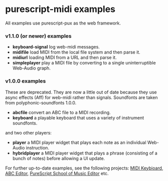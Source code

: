 purescript-midi examples
========================

All examples use purescript-pux as the web framework.

### v1.1.0 (or newer) examples

* __keyboard-signal__ log web-midi messages.
* __midifile__ load MIDI from the local file system and then parse it.
* __midiurl__ loading MIDI from a URL and then parse it.
* __simpleplayer__ play a MIDI file by converting to a single uninterruptible Web-Audio graph.

### v1.0.0 examples

These are deprecated. They are now a little out of date because they use async effects (Aff) for web-midi rather than signals. Soundfonts are taken from polyphonic-soundfonts 1.0.0.

* __abcfile__ convert an ABC file to a MIDI recording.
* __keyboard__  a playable keyboard that uses a variety of instrument soundfonts.

and two other players:

* __player__ a MIDI player widget that plays each note as an individual Web-Audio instruction.
* __hybridplayer__ a MIDI player widget that plays a phrase (consisting of a bunch of notes) before allowing a UI update.

For further up-to-date examples, see the following projects:  [MIDI Keybioard](https://github.com/newlandsvalley/purescript-midi-keyboard), [ABC Editor](https://github.com/newlandsvalley/purescript-abc-editor), [PureScript School of Music Editor](https://github.com/newlandsvalley/purescript-school-of-music/tree/master/editor) etc.
